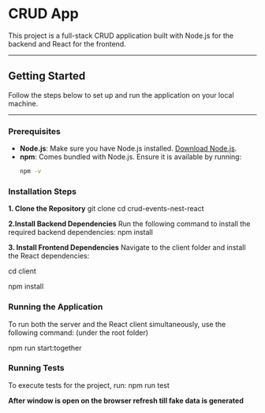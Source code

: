# CRUD App

This project is a full-stack CRUD application built with Node.js for the backend and React for the frontend.

---

## Getting Started

Follow the steps below to set up and run the application on your local machine.

---

### Prerequisites

- **Node.js**: Make sure you have Node.js installed. [Download Node.js](https://nodejs.org/).
- **npm**: Comes bundled with Node.js. Ensure it is available by running:
  ```bash
  npm -v

### Installation Steps
**1. Clone the Repository**
  git clone <repository-url>
cd crud-events-nest-react

**2.Install Backend Dependencies**
Run the following command to install the required backend dependencies:
npm install

**3. Install Frontend Dependencies**
Navigate to the client folder and install the React dependencies:

cd client

npm install

### Running the Application
To run both the server and the React client simultaneously, use the following command: (under the root folder)

npm run start:together

### Running Tests
To execute tests for the project, run:
npm run test

**After window is open on the browser refresh till fake data is generated**




